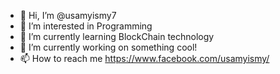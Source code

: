 - 👋 Hi, I’m @usamyismy7
- 👀 I’m interested in Programming
- 🌱 I’m currently learning BlockChain technology
- 💞️ I’m currently working on something cool!
- 📫 How to reach me https://www.facebook.com/usamyismy/

<!---
usamyismy7/usamyismy7 is a ✨ special ✨ repository because its `README.md` (this file) appears on your GitHub profile.
You can click the Preview link to take a look at your changes.
--->
